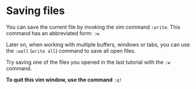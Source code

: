Saving files
============

You can save the current file by invoking the vim command `:write`.
This command has an abbreviated form: `:w`.

Later on, when working with multiple buffers, windows or tabs, you can
use the `:wall` (`write all`) command to save all open files.

Try saving one of the files you opened in the last tutorial with the
`:w` command.

**To quit this vim window, use the command** `:q!`
